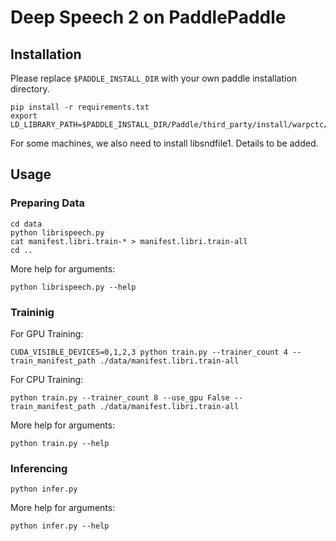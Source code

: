 # Deep Speech 2 on PaddlePaddle

## Installation

Please replace `$PADDLE_INSTALL_DIR` with your own paddle installation directory.

```
pip install -r requirements.txt
export LD_LIBRARY_PATH=$PADDLE_INSTALL_DIR/Paddle/third_party/install/warpctc/lib:$LD_LIBRARY_PATH
```

For some machines, we also need to install libsndfile1. Details to be added.

## Usage

### Preparing Data

```
cd data
python librispeech.py
cat manifest.libri.train-* > manifest.libri.train-all
cd ..
```

More help for arguments:

```
python librispeech.py --help
```

### Traininig

For GPU Training:

```
CUDA_VISIBLE_DEVICES=0,1,2,3 python train.py --trainer_count 4 --train_manifest_path ./data/manifest.libri.train-all
```

For CPU Training:

```
python train.py --trainer_count 8 --use_gpu False -- train_manifest_path ./data/manifest.libri.train-all
```

More help for arguments:

```
python train.py --help
```

### Inferencing

```
python infer.py
```

More help for arguments:

```
python infer.py --help
```

